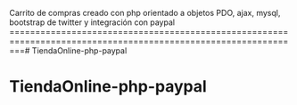 Carrito de compras creado con php orientado a objetos PDO, ajax, mysql, bootstrap de twitter y integración con paypal
===============================================================================================================# TiendaOnline-php-paypal
# TiendaOnline-php-paypal
